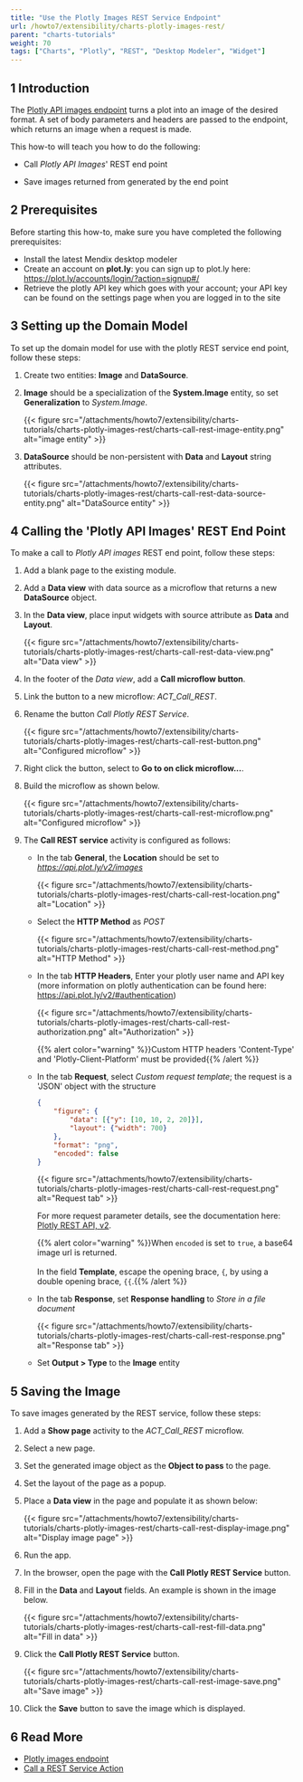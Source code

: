 ```yaml
---
title: "Use the Plotly Images REST Service Endpoint"
url: /howto7/extensibility/charts-plotly-images-rest/
parent: "charts-tutorials"
weight: 70
tags: ["Charts", "Plotly", "REST", "Desktop Modeler", "Widget"]
---
```


## 1 Introduction

The [Plotly API images endpoint](https://api.plot.ly/v2/images) turns a plot into an image of the desired format. A set of body parameters and headers are passed to the endpoint, which returns an image when a request is made.

This how-to will teach you how to do the following:

* Call *Plotly API Images*' REST end point

* Save images returned from generated by the end point

## 2 Prerequisites

Before starting this how-to, make sure you have completed the following prerequisites:

* Install the latest Mendix desktop modeler
* Create an account on **plot.ly**: you can sign up to plot.ly here: https://plot.ly/accounts/login/?action=signup#/
* Retrieve the plotly API key which goes with your account; your API key can be found on the settings page when you are logged in to the site

## 3 Setting up the Domain Model

To set up the domain model for use with the plotly REST service end point, follow these steps:

1. Create two entities: **Image** and **DataSource**.

1. **Image** should be a specialization of the **System.Image** entity, so set **Generalization** to *System.Image*.

    {{< figure src="/attachments/howto7/extensibility/charts-tutorials/charts-plotly-images-rest/charts-call-rest-image-entity.png" alt="image entity" >}}
1. **DataSource** should be non-persistent with **Data** and **Layout** string attributes.

    {{< figure src="/attachments/howto7/extensibility/charts-tutorials/charts-plotly-images-rest/charts-call-rest-data-source-entity.png" alt="DataSource entity" >}}

## 4 Calling the 'Plotly API Images' REST End Point

To make a call to *Plotly API images* REST end point, follow these steps:

1. Add a blank page to the existing module.

1. Add a **Data view** with data source as a microflow that returns a new **DataSource** object.

1. In the **Data view**, place input widgets with source attribute as **Data** and **Layout**.

    {{< figure src="/attachments/howto7/extensibility/charts-tutorials/charts-plotly-images-rest/charts-call-rest-data-view.png" alt="Data view" >}}

1. In the footer of the *Data view*, add a **Call microflow button**.

1. Link the button to a new microflow: *ACT_Call_REST*.

1. Rename the button *Call Plotly REST Service*.

    {{< figure src="/attachments/howto7/extensibility/charts-tutorials/charts-plotly-images-rest/charts-call-rest-button.png" alt="Configured microflow" >}}

1. Right click the button, select to **Go to on click microflow...**.

1. Build the microflow as shown below.

    {{< figure src="/attachments/howto7/extensibility/charts-tutorials/charts-plotly-images-rest/charts-call-rest-microflow.png" alt="Configured microflow" >}}

1. The **Call REST service** activity is configured as follows:

    * In the tab **General**, the **Location** should be set to *https://api.plot.ly/v2/images*

        {{< figure src="/attachments/howto7/extensibility/charts-tutorials/charts-plotly-images-rest/charts-call-rest-location.png" alt="Location" >}}  
    * Select the **HTTP Method** as *POST*

        {{< figure src="/attachments/howto7/extensibility/charts-tutorials/charts-plotly-images-rest/charts-call-rest-method.png" alt="HTTP Method" >}}

    * In the tab **HTTP Headers**, Enter your plotly user name and API key (more information on plotly authentication can be found here: https://api.plot.ly/v2/#authentication)

        {{< figure src="/attachments/howto7/extensibility/charts-tutorials/charts-plotly-images-rest/charts-call-rest-authorization.png" alt="Authorization" >}}

        {{% alert color="warning" %}}Custom HTTP headers 'Content-Type' and 'Plotly-Client-Platform' must be provided{{% /alert %}}

    * In the tab **Request**, select *Custom request template*; the request is a 'JSON' object with the structure

        ``` JSON
        {
            "figure": {
                "data": [{"y": [10, 10, 2, 20]}],
                "layout": {"width": 700}
            },
            "format": "png",
            "encoded": false
        }
        ```

        {{< figure src="/attachments/howto7/extensibility/charts-tutorials/charts-plotly-images-rest/charts-call-rest-request.png" alt="Request tab" >}}

        For more request parameter details, see the documentation here: [Plotly REST API, v2](https://api.plot.ly/v2/images#fields).

        {{% alert color="warning" %}}When `encoded` is set to `true`, a base64 image url is returned.<br /><br />In the field **Template**, escape the opening brace, `{`, by using a double opening brace, `{{`.{{% /alert %}}

    * In the tab **Response**, set **Response handling** to *Store in a file document*

        {{< figure src="/attachments/howto7/extensibility/charts-tutorials/charts-plotly-images-rest/charts-call-rest-response.png" alt="Response tab" >}}

    * Set **Output > Type** to the **Image** entity

## 5 Saving the Image

To save images generated by the REST service, follow these steps:

1. Add a **Show page** activity to the *ACT_Call_REST* microflow.

1. Select a new page.

1. Set the generated image object as the **Object to pass** to the page.

1. Set the layout of the page as a popup.

1. Place a **Data view** in the page and populate it as shown below:

    {{< figure src="/attachments/howto7/extensibility/charts-tutorials/charts-plotly-images-rest/charts-call-rest-display-image.png" alt="Display image page" >}}

1. Run the app.

1. In the browser, open the page with the **Call Plotly REST Service** button.

1. Fill in the **Data** and **Layout** fields. An example is shown in the image below.

    {{< figure src="/attachments/howto7/extensibility/charts-tutorials/charts-plotly-images-rest/charts-call-rest-fill-data.png" alt="Fill in data" >}}

1. Click the **Call Plotly REST Service** button.

    {{< figure src="/attachments/howto7/extensibility/charts-tutorials/charts-plotly-images-rest/charts-call-rest-image-save.png" alt="Save image" >}}
    
1. Click the **Save** button to save the image which is displayed.

## 6 Read More

* [Plotly images endpoint](https://api.plot.ly/v2/images)
* [Call a REST Service Action](/refguide7/call-rest-action/)
